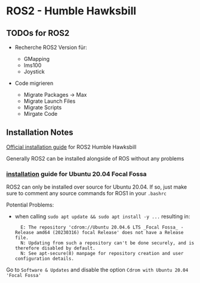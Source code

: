 # ROS2 - Humble Hawksbill

## TODOs for ROS2
- Recherche ROS2 Version für:
    - GMapping
    - lms100
    - Joystick

- Code migrieren
    - Migrate Packages -> Max
    - Migrate Launch Files
    - Migrate Scripts
    - Mirgate Code
 

## Installation Notes
[Official installation guide](https://docs.ros.org/en/humble/Installation.html) for ROS2 Humble Hawksbill

Generally ROS2 can be installed alongside of ROS without any problems

### [installation](https://docs.ros.org/en/humble/Installation/Alternatives/Ubuntu-Development-Setup.html) guide for Ubuntu 20.04 Focal Fossa

ROS2 can only be installed over source for Ubuntu 20.04.
If so, just make sure to comment any source commands for ROS1 in your `.bashrc`

Potential Problems:

- when calling ```sudo apt update && sudo apt install -y ...``` resulting in:

        E: The repository 'cdrom://Ubuntu 20.04.6 LTS _Focal Fossa_ - Release amd64 (20230316) focal Release' does not have a Release file.
        N: Updating from such a repository can't be done securely, and is therefore disabled by default.
        N: See apt-secure(8) manpage for repository creation and user configuration details.
    
Go to `Software & Updates` and disable the option `Cdrom with Ubuntu 20.04 'Focal Fossa'`
